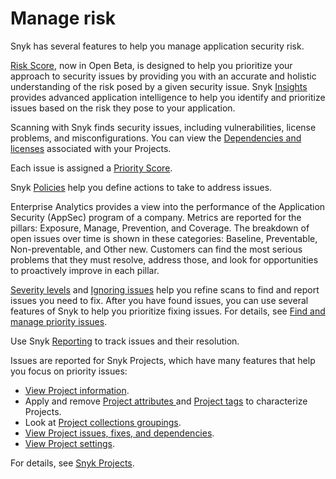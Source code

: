 # Manage risk

Snyk has several features to help you manage application security risk.

[Risk Score](../manage-issues/prioritizing-issues/risk-score.md), now in Open Beta, is designed to help you prioritize your approach to security issues by providing you with an accurate and holistic understanding of the risk posed by a given security issue. Snyk [Insights](insights/) provides advanced application intelligence to help you identify and prioritize issues based on the risk they pose to your application.

Scanning with Snyk finds security issues, including vulnerabilities, license problems, and misconfigurations. You can view the [Dependencies and licenses](dependencies-and-licenses/) associated with your Projects.

Each issue is assigned a [Priority Score](../manage-issues/prioritizing-issues/priority-score.md).&#x20;

Snyk [Policies](policies/) help you define actions to take to address issues.

Enterprise Analytics provides a view into the performance of the Application Security (AppSec) program of a company. Metrics are reported for the pillars: Exposure, Manage, Prevention, and Coverage. The breakdown of open issues over time is shown in these categories: Baseline, Preventable, Non-preventable, and Other new. Customers can find the most serious problems that they must resolve, address those, and look for opportunities to proactively improve in each pillar.

&#x20;[Severity levels](priorities-for-fixing-issues/severity-levels.md) and [Ignoring issues](priorities-for-fixing-issues/ignore-issues.md) help you refine scans to find and report issues you need to fix. After you have found issues, you can use several features of Snyk to help you prioritize fixing issues. For details, see [Find and manage priority issues](../manage-issues/priorities-for-fixing-issues/).

Use Snyk [Reporting](reporting/) to track issues and their resolution.

Issues are reported for Snyk Projects, which have many features that help you focus on priority issues:

* [View Project information](../snyk-admin/snyk-projects/view-project-information.md).
* Apply and remove [Project attributes ](snyk-projects/project-attributes.md)and [Project tags](snyk-projects/project-tags.md) to characterize Projects.
* Look at [Project collections groupings](snyk-projects/project-collections-groupings/).
* [View Project issues, fixes, and dependencies](snyk-projects/view-project-issues-fixes-and-dependencies.md).
* [View Project settings](snyk-projects/view-and-edit-project-settings.md).

For details, see [Snyk Projects](../snyk-admin/snyk-projects/).

